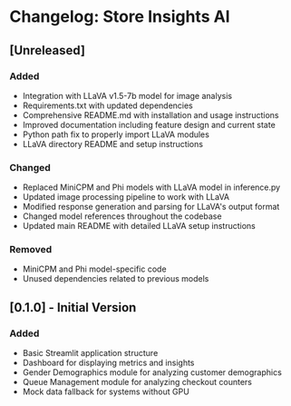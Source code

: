 # Changelog: Store Insights AI

## [Unreleased]

### Added
- Integration with LLaVA v1.5-7b model for image analysis
- Requirements.txt with updated dependencies
- Comprehensive README.md with installation and usage instructions
- Improved documentation including feature design and current state
- Python path fix to properly import LLaVA modules
- LLaVA directory README and setup instructions

### Changed
- Replaced MiniCPM and Phi models with LLaVA model in inference.py
- Updated image processing pipeline to work with LLaVA
- Modified response generation and parsing for LLaVA's output format
- Changed model references throughout the codebase
- Updated main README with detailed LLaVA setup instructions

### Removed
- MiniCPM and Phi model-specific code
- Unused dependencies related to previous models

## [0.1.0] - Initial Version

### Added
- Basic Streamlit application structure
- Dashboard for displaying metrics and insights
- Gender Demographics module for analyzing customer demographics
- Queue Management module for analyzing checkout counters
- Mock data fallback for systems without GPU 